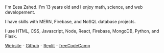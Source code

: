 <!--
**EesaZahed/eesazahed** is a ✨ _special_ ✨ repository because its `README.md` (this file) appears on your GitHub profile.

Here are some ideas to get you started:

- 🔭 I’m currently working on ...
- 🌱 I’m currently learning ...
- 👯 I’m looking to collaborate on ...
- 🤔 I’m looking for help with ...
- 💬 Ask me about ...
- 📫 How to reach me: ...
- 😄 Pronouns: ...
- ⚡ Fun fact: ...
-->

I'm Eesa Zahed. I'm 13 years old and I enjoy math, science, and web developement.

I have skills with MERN, Firebase, and NoSQL database projects.

I use HTML, CSS, Javascript, Node, React, Firebase, MongoDB, Python, and Flask.

[Website](https://eesa.zahed.ca) - [Github](https://github.com/eesazahed) - [Replit](https://replit.com/@eesazahed) - [freeCodeCamp](https://forum.freecodecamp.org/u/eesa/)
